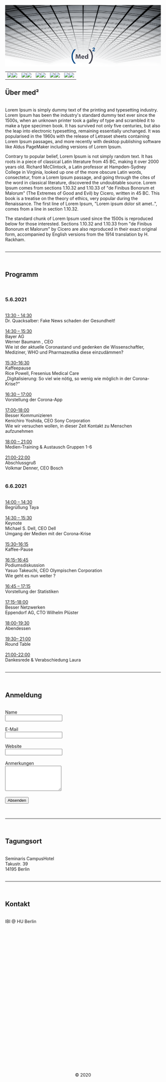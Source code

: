 <html>
<title>(Med)²</title>
<head>
<link rel="stylesheet" href="styles.css">
<style>
@import url('https://fonts.googleapis.com/css2?family=Questrial&display=swap');
</style>
 
<center><img src="header.png"></center>

</head>
<body>

<map name="ubermap">
  <area shape="rect" coords="0,0,137,53" alt="Über" href="#uber">
  <area shape="rect" coords="137,6,275,59" alt="Programm" href="#programm">
  <area shape="rect" coords="275,6,415,59" alt="Anmeldung" href="#anmeldung">  
  <area shape="rect" coords="415,6,558,59" alt="Tagungsort" href="#tagungsort">
</map>
<map name="progmap">
  <area shape="rect" coords="0,0,137,53" alt="Über" href="#uber">
  <area shape="rect" coords="137,6,275,59" alt="Programm" href="#programm">
  <area shape="rect" coords="275,6,415,59" alt="Anmeldung" href="#anmeldung">  
  <area shape="rect" coords="415,6,558,59" alt="Tagungsort" href="#tagungsort">
</map>
<map name="anmelmap">
  <area shape="rect" coords="0,0,137,53" alt="Über" href="#uber">
  <area shape="rect" coords="137,6,275,59" alt="Programm" href="#programm">
  <area shape="rect" coords="275,6,415,59" alt="Anmeldung" href="#anmeldung">
  <area shape="rect" coords="415,6,558,59" alt="Tagungsort" href="#tagungsort">
</map>
<map name="ortmap">
  <area shape="rect" coords="0,0,137,53" alt="Über" href="#uber">
  <area shape="rect" coords="137,6,275,59" alt="Programm" href="#programm">
  <area shape="rect" coords="275,6,415,59" alt="Anmeldung" href="#anmeldung">  
  <area shape="rect" coords="415,6,558,59" alt="Tagungsort" href="#tagungsort">
</map>
<map name="kontaktmap">
  <area shape="rect" coords="0,0,137,53" alt="Über" href="#uber">
  <area shape="rect" coords="137,6,275,59" alt="Programm" href="#programm">
  <area shape="rect" coords="275,6,415,59" alt="Anmeldung" href="#anmeldung">
  <area shape="rect" coords="415,6,558,59" alt="Tagungsort" href="#tagungsort">
  <area shape="rect" coords="558,6,654,59" alt="Kontakt" href="#kontakt">
</map>

<div id="over" class="outer">
		
<div class="links">
<center><table>
<tr>
<td><div><a href="#uber2"><img src="uber11.png" width="135"><b><img src="uber.png" usemap="#ubermap"</b></a></td></div>
<td><div><a href="#programm2"><img src="programm11.png" width="135"><b><img src="programm.png" usemap="#progmap"></b></a></td></div>
<td><div><a href="#anmeldung2"><img src="anmeldung11.png" width="135"><b><img src="anmeldung.png" usemap="#anmelmap"></b></a></td></div>
<td><div><a href="#tagungsort2"><img src="tagungsort11.png" width="135"><b><img src="tagungsort.png" usemap="#ortmap"></b></a></td></div>
<td><div><a href="#kontakt2"><img src="kontakt11.png" width="135"><b><img src="kontakt.png" usemap="#kontaktmap"></b></a></td></div>
</tr>
			</table></center>
		</div>
</div>
<script type="text/javascript">
<!--//--><![CDATA[//><!--
startList = function() {
	var sfEls = document.getElementById("over");
	for (var i=0; i<sfEls.length; i++) {
		sfEls[i].onmouseover=function() {
			//first remove all existing classes of .over
			for (var j=0; j<sfEls.length; j++){
				sfEls[j].className=sfEls[j].className.replace(new RegExp(" over\\b"), "");
			}
				this.className+=" over";// now add class
		}
	}
}
// addLoadEvent 
function addLoadEvent(func) {
  var oldonload = window.onload;
  if (typeof window.onload != 'function') {
    window.onload = func;
  } else {
    window.onload = function() {
      if (oldonload) {
        oldonload();
      }
      func();
    }
  }
}
addLoadEvent(startList);
//--><!]]>
</script>

<div class="text">

<a name="uber"><h2>Über med²</h2></a>
<br />
Lorem Ipsum is simply dummy text of the printing and typesetting industry. Lorem Ipsum has been the industry's standard dummy text ever since the 1500s, when an unknown printer took a galley of type and scrambled it to make a type specimen book. It has survived not only five centuries, but also the leap into electronic typesetting, remaining essentially unchanged. It was popularised in the 1960s with the release of Letraset sheets containing Lorem Ipsum passages, and more recently with desktop publishing software like Aldus PageMaker including versions of Lorem Ipsum.

Contrary to popular belief, Lorem Ipsum is not simply random text. It has roots in a piece of classical Latin literature from 45 BC, making it over 2000 years old. Richard McClintock, a Latin professor at Hampden-Sydney College in Virginia, looked up one of the more obscure Latin words, consectetur, from a Lorem Ipsum passage, and going through the cites of the word in classical literature, discovered the undoubtable source. Lorem Ipsum comes from sections 1.10.32 and 1.10.33 of "de Finibus Bonorum et Malorum" (The Extremes of Good and Evil) by Cicero, written in 45 BC. This book is a treatise on the theory of ethics, very popular during the Renaissance. The first line of Lorem Ipsum, "Lorem ipsum dolor sit amet..", comes from a line in section 1.10.32.

The standard chunk of Lorem Ipsum used since the 1500s is reproduced below for those interested. Sections 1.10.32 and 1.10.33 from "de Finibus Bonorum et Malorum" by Cicero are also reproduced in their exact original form, accompanied by English versions from the 1914 translation by H. Rackham.
<br />
<br />
<hr />
<br />
<a name="programm"><h2>Programm</h2></a>
<br />
<h3>5.6.2021</h3>
<br />
<u>13:30 - 14:30</u>
<br />
Dr. Quacksalber: Fake News schaden der Gesundheit!
<br />
<br />
<u>14:30 – 15:30</u>
<br />
Bayer AG
<br />
Werner Baumann , CEO
<br />
Wie ist der aktuelle Coronastand und gedenken die Wissenschaftler, Mediziner, WHO und Pharmazeutika diese einzudämmen?
<br />
<br />
<u>
15:30–16:30</u>
<br />
Kaffeepause
<br />
Rice Powell, Fresenius Medical Care
<br />
„Digitalisierung: So viel wie nötig, so wenig wie möglich in der Corona-Krise?“
<br />
<br />
<u>
16:30 – 17:00</u>
<br />
Vorstellung der Corona-App
<br />
<br />
<u>
17:00–18:00</u>
<br />
Besser Kommunizieren
<br />
Kenichiro Yoshida, CEO Sony Corporation
<br />
Wie wir versuchen wollen, in dieser Zeit Kontakt zu Menschen aufzunehmen
<br />
<br />
<u>
18:00 – 21:00</u>
<br />
Medien-Training & Austausch Gruppen 1-6
<br />
<br />
<u>
21:00-22:00</u>
<br />
Abschlussgruß
<br />
Volkmar Denner, CEO Bosch
<br />
<br />
<h3>6.6.2021</h3>
<br />
<u>14:00 – 14:30</u>
<br />
Begrüßung Taya
<br />
<br />
<u>
14:30 – 15:30</u>
<br />
Keynote
<br />
Michael S. Dell, CEO Dell
<br />
Umgang der Medien mit der Corona-Krise
<br />
<br />
<u>
﻿15:30–16:15</u>
<br />
Kaffee-Pause
<br />
<br />
<u>
16:15–16:45</u>
<br />
Podiumsdiskussion
<br />
Yasuo Takeuchi, CEO Olympischen Corporation
<br />
Wie geht es nun weiter ?
<br /><br />
<u>
16:45 – 17:15</u>
<br />
Vorstellung der Statistiken
<br /><br />
<u>
17:15–18:00</u>
<br />
Besser Netzwerken
<br />
Eppendorf AG, CTO Wilhelm Plüster
<br /><br />
<u>
18:00-19:30</u>
<br />
Abendessen
<br /><br />
<u>
19:30– 21:00</u>
<br />
Round Table
<br /><br />
<u>
21:00-22:00</u>
<br />
Dankesrede & Verabschiedung
Laura
<br />
<br />
<hr />
<br />
<a name="anmeldung"><h2>Anmeldung</h2></a>
<br />
<form>
<label>Name</label>
<br />
<input type="text"/>
<br /><br />
<label>E-Mail</label>
<br />
<input type="text" />
<br /><br />
<label>Website</label>
<br />
<input type="text" />
<br /><br />
<label>Anmerkungen</label>
<br />
<textarea rows="5" class="textarea"></textarea>
<br /><br />
<button class="button">Absenden</button>
</form>
<br />
<br />
<hr />
<br />
<a name="tagungsort"><h2>Tagungsort</h2></a>
<br />
Seminaris CampusHotel
<br />
Takustr. 39
<br />
14195 Berlin
<br />
<br />
<hr />
<br />
<a name="kontakt"><h2>Kontakt</h2></a>
<br />
IBI @ HU
Berlin
<p style="margin-left: 2.5em;padding: 0 7em 30em 0;border-width: 0px; border-color: black; border-style:solid;"></p>

</div>
<p>
<br />
<center>&copy; 2020</center>
</p>
</body>
</html>

